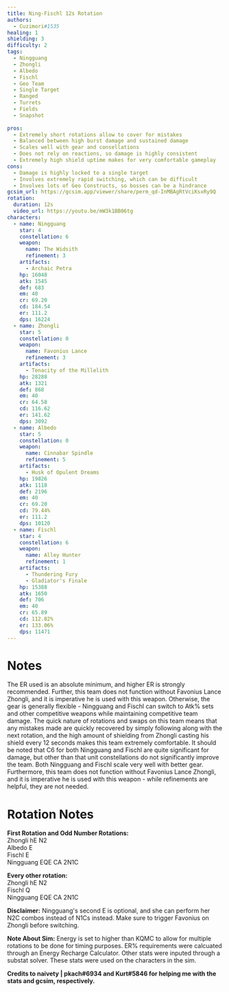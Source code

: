 ```yaml
---
title: Ning-Fischl 12s Rotation
authors:
  - Cuzimori#1535
healing: 1
shielding: 3
difficulty: 2
tags:
  - Ningguang
  - Zhongli
  - Albedo
  - Fischl
  - Geo Team
  - Single Target
  - Ranged
  - Turrets
  - Fields
  - Snapshot
  
pros:
  - Extremely short rotations allow to cover for mistakes
  - Balanced between high burst damage and sustained damage
  - Scales well with gear and consellations
  - Does not rely on reactions, so damage is highly consistent
  - Extremely high shield uptime makes for very comfortable gameplay
cons:
  - Damage is highly locked to a single target
  - Involves extremely rapid switching, which can be difficult
  - Involves lots of Geo Constructs, so bosses can be a hindrance
gcsim_url: https://gcsim.app/viewer/share/perm_qd-InMBAgRtVciKsxRy9Q
rotation:
  duration: 12s
  video_url: https://youtu.be/mW3k1BB06tg
characters:
  - name: Ningguang
    star: 4
    constellation: 6
    weapon:
      name: The Widsith
      refinement: 3
    artifacts:
      - Archaic Petra
    hp: 16048
    atk: 1545
    def: 683
    em: 40
    cr: 69.20
    cd: 184.54
    er: 111.2
    dps: 16224
  - name: Zhongli
    star: 5
    constellation: 0
    weapon:
      name: Favonius Lance
      refinement: 3
    artifacts:
      - Tenacity of the Millelith
    hp: 28288
    atk: 1321
    def: 868
    em: 40
    cr: 64.58
    cd: 116.62
    er: 141.62
    dps: 3092
  - name: Albedo
    star: 5
    constellation: 0
    weapon:
      name: Cinnabar Spindle
      refinement: 5
    artifacts:
      - Husk of Opulent Dreams
    hp: 19826
    atk: 1118
    def: 2196
    em: 40
    cr: 69.20
    cd: 79.44%
    er: 111.2
    dps: 10120
  - name: Fischl
    star: 4
    constellation: 6
    weapon:
      name: Alley Hunter
      refinement: 1
    artifacts:
      - Thundering Fury
      - Gladiator's Finale
    hp: 15388
    atk: 1650
    def: 706
    em: 40
    cr: 65.89
    cd: 112.82%
    er: 133.06%
    dps: 11471
---
```


# **Notes**

The ER used is an absolute minimum, and higher ER is strongly recommended. Further, this team does not function without Favonius Lance Zhongli, and it is imperative he is used with this weapon. Otherwise, the gear is generally flexible - Ningguang and Fischl can switch to Atk% sets and other competitive weapons while maintaining competitive team damage. The quick nature of rotations and swaps on this team means that any mistakes made are quickly recovered by simply following along with the next rotation, and the high amount of shielding from Zhongli casting his shield every 12 seconds makes this team extremely comfortable. It should be noted that C6 for both Ningguang and Fischl are quite significant for damage, but other than that unit constellations do not significantly improve the team. Both Ningguang and Fischl scale very well with better gear. Furthermore, this team does not function without Favonius Lance Zhongli, and it is imperative he is used with this weapon - while refinements are helpful, they are not needed.

# **Rotation Notes**

**First Rotation and Odd Number Rotations:**  
Zhongli hE N2  
Albedo E  
Fischl E  
Ningguang EQE CA 2N1C

**Every other rotation:**  
Zhongli hE N2  
Fischl Q  
Ningguang EQE CA 2N1C  

**Disclaimer:** Ningguang's second E is optional, and she can perform her N2C combos instead of N1Cs instead. Make sure to trigger Favonius on Zhongli before switching.

**Note About Sim:** Energy is set to higher than KQMC to allow for multiple rotations to be done for timing purposes. ER% requirements were calcuated through an Energy Recharge Calculator. Other stats were inputed through a substat solver. These stats were used on the characters in the sim.

**Credits to naivety | pkach#6934 and Kurt#5846 for helping me with the stats and gcsim, respectively.**